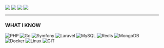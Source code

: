 [![](https://img.shields.io/badge/-gmail-%23ff5252?style=for-the-badge&logo=gmail&logoColor=white)](mailto:mjgheytasi@gmail.com)
[![](https://img.shields.io/badge/-linkedin-blue?style=for-the-badge&logo=linkedin&logoColor=white)](https://www.linkedin.com/in/mojtaba-gheytasi)
[![](https://img.shields.io/badge/-hacker%20rank-%232c3e50?style=for-the-badge&logo=hackerrank)](https://www.hackerrank.com/mjgheytasi)
[![](https://img.shields.io/badge/-medium-black?style=for-the-badge&logo=medium)](https://medium.com/@mjgheytasi)

<hr>

### WHAT I KNOW

![PHP](https://www.vectorlogo.zone/logos/php/php-icon.svg)
![Go](https://www.vectorlogo.zone/logos/golang/golang-icon.svg)
![Symfony](https://www.vectorlogo.zone/logos/symfony/symfony-icon.svg)
![Laravel](https://www.vectorlogo.zone/logos/laravel/laravel-icon.svg)
![MySQL](https://www.vectorlogo.zone/logos/mysql/mysql-icon.svg)
![Redis](https://www.vectorlogo.zone/logos/redis/redis-icon.svg)
![MongoDB](https://www.vectorlogo.zone/logos/mongodb/mongodb-icon.svg)
![Docker](https://www.vectorlogo.zone/logos/docker/docker-icon.svg)
![Linux](https://www.vectorlogo.zone/logos/linux/linux-icon.svg)
![GIT](https://www.vectorlogo.zone/logos/git-scm/git-scm-icon.svg)
